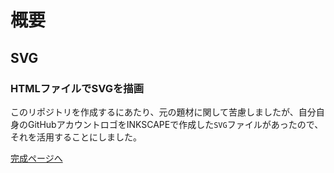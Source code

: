 # 概要

## SVG

### HTMLファイルでSVGを描画

このリポジトリを作成するにあたり、元の題材に関して苦慮しましたが、自分自身のGitHubアカウントロゴをINKSCAPEで作成した`SVG`ファイルがあったので、それを活用することにしました。


[完成ページへ](https://yscyber.github.io/svg/ "https://yscyber.github.io/svg/")
